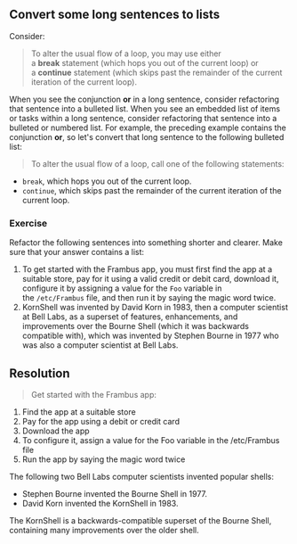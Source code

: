 ## Convert some long sentences to lists

Consider:

>To alter the usual flow of a loop, you may use either a **break** statement (which hops you out of the current loop) or a **continue** statement (which skips past the remainder of the current iteration of the current loop).


When you see the conjunction **or** in a long sentence, consider refactoring that sentence into a bulleted list. 
When you see an embedded list of items or tasks within a long sentence, consider refactoring that sentence into a bulleted or numbered list.
For example, the preceding example contains the conjunction **or**, so let's convert that long sentence to the following bulleted list:

>To alter the usual flow of a loop, call one of the following statements:

- `break`, which hops you out of the current loop.
- `continue`, which skips past the remainder of the current iteration of the current loop.
### Exercise

Refactor the following sentences into something shorter and clearer. Make sure that your answer contains a list:

1. To get started with the Frambus app, you must first find the app at a suitable store, pay for it using a valid credit or debit card, download it, configure it by assigning a value for the `Foo` variable in the `/etc/Frambus` file, and then run it by saying the magic word twice.
2. KornShell was invented by David Korn in 1983, then a computer scientist at Bell Labs, as a superset of features, enhancements, and improvements over the Bourne Shell (which it was backwards compatible with), which was invented by Stephen Bourne in 1977 who was also a computer scientist at Bell Labs.
## Resolution

> Get started with the Frambus app:
1. Find the app at a suitable store
2. Pay for the app using a debit or credit card
3. Download the app
4. To configure it, assign a value for the Foo variable in the /etc/Frambus file
5. Run the app by saying the magic word twice 


The following two Bell Labs computer scientists invented popular shells:

- Stephen Bourne invented the Bourne Shell in 1977.
- David Korn invented the KornShell in 1983.

The KornShell is a backwards-compatible superset of the Bourne Shell, containing many improvements over the older shell.
